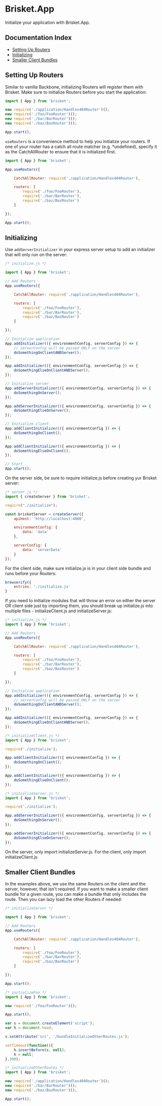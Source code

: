Brisket.App
===============

Initialize your application with Brisket.App.

## Documentation Index

* [Setting Up Routers](#setting-up-routers)
* [Initializing](#initialize-the-server)
* [Smaller Client Bundles](#smaller-client-bundles)

## Setting Up Routers
Similar to vanilla Backbone, initializing Routers will register them with Brisket. Make sure to initialize Routers before you start the application:

```js
import { App } from 'brisket';

new require('./application/Handles404Router')();
new require('./foo/FooRouter')();
new require('./bar/BarRouter')();
new require('./baz/BazRouter')();

App.start();
```

`useRouters` is a convenience method to help you initialize your routers. If one of your router has a catch all route matcher (e.g. *undefined), specify it as the CatchAllRouter to ensure that it is initialized first.

```js
import { App } from 'brisket';

App.useRouters({

    CatchAllRouter: require('./application/Handles404Router'),

    routers: [
        require('./foo/FooRouter'),
        require('./bar/BarRouter'),
        require('./baz/BazRouter')
    ]

});

App.start();
```

## Initializing
Use `addServerInitializer` in your express server setup to add an initializer that will only run on the server:

```js
/* initialize.js */

import { App } from 'brisket';

// Add Routers
App.useRouters({

    CatchAllRouter: require('./application/Handles404Router'),

    routers: [
        require('./foo/FooRouter'),
        require('./bar/BarRouter'),
        require('./baz/BazRouter')
    ]

});

// Initialize application
App.addInitializer(({ environmentConfig, serverConfig }) => {
    // serverConfig will be passed ONLY on the server
    doSomethingOnClientANDServer();
});

App.addInitializer(({ environmentConfig, serverConfig }) => {
    doSomethingElseOnClientANDServer();
});

// Initialize server
App.addServerInitializer(({ environmentConfig, serverConfig }) => {
    doSomethingOnServer();
});

App.addServerInitializer(({ environmentConfig, serverConfig }) => {
    doSomethingElseOnServer();
});

// Initialize client
App.addClientInitializer(({ environmentConfig }) => {
    doSomethingOnClient();
});

App.addClientInitializer(({ environmentConfig }) => {
    doSomethingElseOnClient();
});

// Start
App.start();
```

On the server side, be sure to require initialize.js before creating yur Brisket server:

```js
/* server.js */
import { createServer } from 'brisket';

require("./initialize");

const brisketServer = createServer({
    apiHost: 'http://localhost:4000',

    environmentConfig: {
        data: 'data'
    },

    serverConfig: {
        data: 'serverData'
    }
});
```

For the client side, make sure initialize.js is in your client side bundle and runs before your Routers:

```js
browserify({
    entries: './initialize.js'
}
```

If you need to initialize modules that will throw an error on either the server OR client side just by importing them, you should break up initialize.js into multiple files - initializeClient.js and initializeServer.js:

```js
/* initialize.js */
import { App } from 'brisket';

// Add Routers
App.useRouters({

    CatchAllRouter: require('./application/Handles404Router'),

    routers: [
        require('./foo/FooRouter'),
        require('./bar/BarRouter'),
        require('./baz/BazRouter')
    ]

});

// Initialize application
App.addInitializer(({ environmentConfig, serverConfig }) => {
    // serverConfig will be passed ONLY on the server
    doSomethingOnClientANDServer();
});

App.addInitializer(({ environmentConfig, serverConfig }) => {
    doSomethingElseOnClientANDServer();
});
```

```js
/* initializeClient.js */
import { App } from 'brisket';

require('./initialize');

App.addClientInitializer(({ environmentConfig }) => {
    doSomethingOnClient();
});

App.addClientInitializer(({ environmentConfig }) => {
    doSomethingElseOnClient();
});
```

```js
/* initializeServer.js */
import { App } from 'brisket';

require('./initialize');

App.addServerInitializer(({ environmentConfig, serverConfig }) => {
    doSomethingOnServer();
});

App.addServerInitializer(({ environmentConfig, serverConfig }) => {
    doSomethingElseOnServer();
});
```

On the server, only import initializeServer.js. For the client, only import initializeClient.js

## Smaller Client Bundles
In the examples above, we use the same Routers on the client and the server, however, that isn't required. If you want to make a smaller client bundle for a given route, you can make a bundle that only includes the route. Then you can lazy load the other Routers if needed:

```js
/* initializeServer */

import { App } from 'brisket';

// Add Routers
App.useRouters({

    CatchAllRouter: require('./application/Handles404Router'),

    routers: [
        require('./foo/FooRouter'),
        require('./bar/BarRouter'),
        require('./baz/BazRouter')
    ]

});

App.start();
```

```js
/* initializeFoo */
import { App } from 'brisket';

new require('./foo/FooRouter')();

App.start();

var s = document.createElement('script');
var h = document.head;

s.setAttribute('src', '/bundleInitializeOtherRoutes.js');

setTimeout(function(){
    h.insertBefore(s, null);
    h = null;
},300);
```

```js
/* initializeOtherRoutes */
import { App } from 'brisket';

new require('./application/Handles404Router')();
new require('./bar/BarRouter')();
new require('./baz/BazRouter')();

App.start();
```
